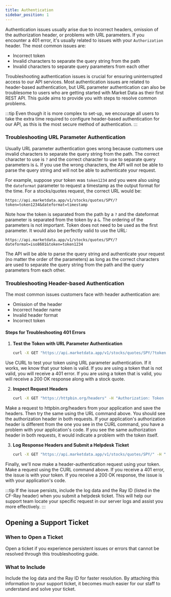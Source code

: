 ```yaml
---
title: Authentication
sidebar_position: 1
---
```


Authentication issues usually arise due to incorrect headers, omission of the authorization header, or problems with URL parameters. If you encounter a 401 error, it's usually related to issues with your `Authorization` header. The most common issues are:

- Incorrect token
- Invalid characters to separate the query string from the path
- Invalid characters to separate query parameters from each other

Troubleshooting authentication issues is crucial for ensuring uninterrupted access to our API services. Most authentication issues are related to header-based authentication, but URL parameter authentication can also be troublesome to users who are getting started with Market Data as their first REST API. This guide aims to provide you with steps to resolve common problems. 

:::tip
Even though it is more complex to set-up, we encourage all users to take the extra time required to configure header-based authentication for our API, as this is the most secure method of authentication.
:::

### Troubleshooting URL Parameter Authentication

Usually URL parameter authentication goes wrong because customers use invalid characters to separate the query string from the path. The correct character to use is `?` and the correct character to use to separate query parameters is `&`. If you use the wrong characters, the API will not be able to parse the query string and will not be able to authenticate your request.

For example, suppose your token was `token1234` and you were also using the `dateformat` parameter to request a timestamp as the output format for the time. For a stocks/quotes request, the correct URL would be:

```http
https://api.marketdata.app/v1/stocks/quotes/SPY/?token=token1234&dateformat=timestamp
```

Note how the token is separated from the path by a `?` and the dateformat parameter is separated from the token by a `&`. The ordering of the parameters is not important. Token does not need to be used as the first parameter. It would also be perfectly valid to use the URL:

```http
https://api.marketdata.app/v1/stocks/quotes/SPY/?dateformat=iso8601&token=token1234
```

The API will be able to parse the query string and authenticate your request (no matter the order of the parameters) as long as the correct characters are used to separate the query string from the path and the query parameters from each other.

### Troubleshooting Header-based Authentication

The most common issues customers face with header authentication are:

- Omission of the header
- Incorrect header name
- Invalid header format
- Incorrect token

#### Steps for Troubleshooting 401 Errors

1. **Test the Token with URL Parameter Authentication**
   
   ```bash
   curl -X GET "https://api.marketdata.app/v1/stocks/quotes/SPY/?token=YOUR_TOKEN"
   ```

Use CURL to test your token using URL parameter authentication. If it works, we know that your token is valid. If you are using a token that is not valid, you will receive a 401 error. If you are using a token that is valid, you will receive a 200 OK response along with a stock quote. 

2. **Inspect Request Headers**
   
   ```bash
   curl -X GET "https://httpbin.org/headers" -H "Authorization: Token YOUR_TOKEN"
   ```

Make a request to httpbin.org/headers from your application and save the headers. Then try the same using the URL command above. You should see the authorization header in both requests. If your application's authorization header is different from the one you see in the CURL command, you have a problem with your application's code. If you see the same authorization header in both requests, it would indicate a problem with the token itself. 

3. **Log Response Headers and Submit a Helpdesk Ticket**
   
   ```bash
   curl -X GET "https://api.marketdata.app/v1/stocks/quotes/SPY/" -H "Authorization: Token YOUR_TOKEN" -i
   ```

Finally, we'll now make a header-authentication request using your token. Make a request using the CURL command above. If you receive a 401 error, the issue is with your token. If you receive a 200 OK response, the issue is with your application's code. 

:::tip
If the issue persists, include the log data and the Ray ID (listed in the CF-Ray header) when you submit a helpdesk ticket. This will help our support team locate your specific request in our server logs and assist you more effectively.
:::

## Opening a Support Ticket

### When to Open a Ticket

Open a ticket if you experience persistent issues or errors that cannot be resolved through this troubleshooting guide.

### What to Include

Include the log data and the Ray ID for faster resolution. By attaching this information to your support ticket, it becomes much easier for our staff to understand and solve your ticket.
